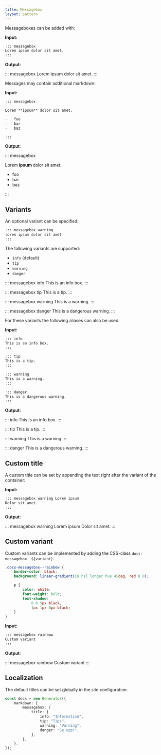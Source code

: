 ```yaml
---
title: Messagebox
layout: pattern
---
```


Messageboxes can be added with:

**Input:**

```md
::: messagebox
Lorem ipsum dolor sit amet.
:::
```

**Output:**

::: messagebox
Lorem ipsum dolor sit amet.
:::

Messages may contain additional markdown:

**Input:**

```md
::: messagebox

Lorem **ipsum** dolor sit amet.

-   foo
-   bar
-   baz

:::
```

**Output:**

::: messagebox

Lorem **ipsum** dolor sit amet.

-   foo
-   bar
-   baz

:::

## Variants

An optional variant can be specified:

```md
::: messagebox warning
lorem ipsum dolor sit amet
:::
```

The following variants are supported:

-   `info` (default)
-   `tip`
-   `warning`
-   `danger`

::: messagebox info
This is an info box.
:::

::: messagebox tip
This is a tip.
:::

::: messagebox warning
This is a warning.
:::

::: messagebox danger
This is a dangerous warning.
:::

For these variants the following aliases can also be used:

**Input:**

```md
::: info
This is an info box.
:::

::: tip
This is a tip.
:::

::: warning
This is a warning.
:::

::: danger
This is a dangerous warning.
:::
```

**Output:**

::: info
This is an info box.
:::

::: tip
This is a tip.
:::

::: warning
This is a warning.
:::

::: danger
This is a dangerous warning.
:::

## Custom title

A custom title can be set by appending the text right after the variant of the container:

**Input:**

```md
::: messagebox warning Lorem ipsum
Dolor sit amet.
:::
```

**Output:**

::: messagebox warning Lorem ipsum
Dolor sit amet.
:::

## Custom variant

Custom variants can be implemented by adding the CSS-class `docs-messagebox--${variant}`.

```css
.docs-messagebox--rainbow {
    border-color: black;
    background: linear-gradient(in hsl longer hue 45deg, red 0 0);

    p {
        color: white;
        font-weight: bold;
        text-shadow:
            0 0 5px black,
            1px 1px 0px black;
    }
}
```

**Input:**

```md
::: messagebox rainbow
Custom variant
:::
```

<style>
.docs-messagebox--rainbow {
    border-color: black;
    background: linear-gradient(in hsl longer hue 45deg, red 0 0);

    p {
        color: white;
        font-weight: bold;
        text-shadow:
            0 0 5px black,
            1px 1px 0px black;
    }
}
</style>

**Output:**

::: messagebox rainbow
Custom variant
:::

## Localization

The default titles can be set globally in the site configuration:

```ts
const docs = new Generator({
    markdown: {
        messagebox: {
            title: {
                info: "Information",
                tip: "Tips",
                warning: "Varning",
                danger: "Se upp!",
            },
        },
    },
});
```
